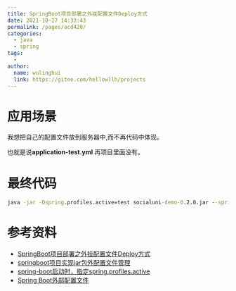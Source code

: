 ```yaml
---
title: SpringBoot项目部署之外挂配置文件Deploy方式
date: 2021-10-27 14:33:43
permalink: /pages/acd420/
categories:
  - java
  - spring
tags:
  - 
author: 
  name: wulinghui
  link: https://gitee.com/hellowllh/projects
---
```

  # 应用场景

我想把自己的配置文件放到服务器中,而不再代码中体现。

也就是说**application-test.yml** 再项目里面没有。

# 最终代码

```cmd
java -jar -Dspring.profiles.active=test socialuni-demo-0.2.0.jar --spring.config.location="C:\Users\Administrator\Desktop\application-test.yml"

```





# 参考资料

- [SpringBoot项目部署之外挂配置文件Deploy方式](https://blog.csdn.net/weixin_36898373/article/details/105640358)
- [springboot项目实现jar包外配置文件管理](https://blog.csdn.net/xrq0508/article/details/80050119)
- [spring-boot启动时，指定spring.profiles.active](https://blog.csdn.net/jmlqqs/article/details/107289746)
- [Spring Boot外部配置文件](http://c.biancheng.net/spring_boot/external-config.html)

